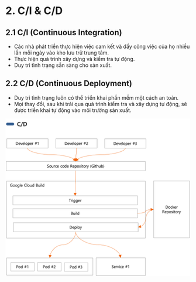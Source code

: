 # 2. C/I & C/D

## 2.1 C/I (Continuous Integration)

- Các nhà phát triển thực hiện việc cam kết và đẩy công việc của họ nhiều lần mỗi ngày vào kho lưu trữ trung tâm.
- Thực hiện quá trình xây dựng và kiểm tra tự động.
- Duy trì tình trạng sẵn sàng cho sản xuất.

## 2.2 C/D (Continuous Deployment)

- Duy trì tình trạng luôn có thể triển khai phần mềm một cách an toàn.
- Mọi thay đổi, sau khi trải qua quá trình kiểm tra và xây dựng tự động, sẽ được triển khai tự động vào môi trường sản xuất.

![cấu trúc](images/cd.png)
